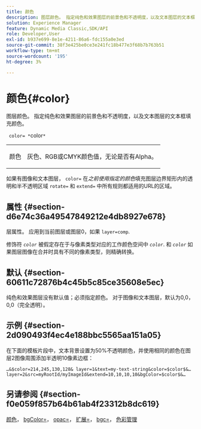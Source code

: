 ```yaml
---
title: 颜色
description: 图层颜色。 指定纯色和效果图层的前景色和不透明度，以及文本图层的文本框填充颜色。
solution: Experience Manager
feature: Dynamic Media Classic,SDK/API
role: Developer,User
exl-id: b937e699-8e1e-4211-86a6-fdc155a0e3ed
source-git-commit: 38f3e425be0ce3e241fc18b477e3f68b7b763b51
workflow-type: tm+mt
source-wordcount: '195'
ht-degree: 3%

---
```


# 颜色{#color}

图层颜色。 指定纯色和效果图层的前景色和不透明度，以及文本图层的文本框填充颜色。

` color= *`color`*`

<table id="simpletable_68645167998A42229CEF858909FD447E"> 
 <tr class="strow"> 
  <td class="stentry"> <p> <span class="codeph"> <span class="varname"> 颜色 </span> </span> </p> </td> 
  <td class="stentry"> <p>灰色、RGB或CMYK颜色值，无论是否有Alpha。 </p> </td> 
 </tr> 
</table>

如果有图像和文本图层， `color=` 在*之前使用指定的颜色*填充图层边界矩形内的透明和半不透明区域 `rotate=` 和 `extend=` 中所有规则都适用的URL的区域。

## 属性 {#section-d6e74c36a49547849212e4db8927e678}

层属性。 应用到当前图层或图层0，如果 `layer=comp`.

修饰符 *`color`* 被假定存在于与像素类型对应的工作颜色空间中 *`color`*. 和 *`color`* 如果图层图像在合并时具有不同的像素类型，则精确转换。

## 默认 {#section-60611c72876b4c45b5c85ce35608e5ec}

纯色和效果图层没有默认值；必须指定颜色。 对于图像和文本图层，默认为0,0，0,0（完全透明）。

## 示例 {#section-2d090493f4ec4e188bbc5565aa151a05}

在下面的模板片段中，文本背景设置为50%不透明颜色，并使用相同的颜色在图层2图像周围添加半透明10像素边框：

`…&$color=214,245,130,128& layer=1&text=my-text-string&color=$color$&… layer=2&src=myRootId/myImageId&extend=10,10,10,10&bgColor=$color$&…`

## 另请参阅 {#section-f0e059f857b64b61ab4f23312b8dc619}

[颜色](../../../../../is-api/http-ref/image-serving-api-ref/c-http-protocol-reference/c-data-types/r-is-http-color.md#reference-0fdb264a3aed4bd78451bb55311f6e93)， [bgColor=](../../../../../is-api/http-ref/image-serving-api-ref/c-http-protocol-reference/c-command-reference/r-bgcolor.md#reference-441371ba4ef54fe781887c5ae448f6ab)， [opac=](../../../../../is-api/http-ref/image-serving-api-ref/c-http-protocol-reference/c-command-reference/r-opac.md#reference-d2269b51aca34599a08d0a46ee5c27e5)， [扩展=](../../../../../is-api/http-ref/image-serving-api-ref/c-http-protocol-reference/c-command-reference/r-extend.md#reference-7e9156beb285459d830e2d56782a74ac)， [bgc=](../../../../../is-api/http-ref/image-serving-api-ref/c-http-protocol-reference/c-command-reference/r-bgc.md#reference-53376175f617446fbe5c69120f834b88)， [色彩管理](../../../../../is-api/http-ref/image-serving-api-ref/c-http-protocol-reference/c-syntax-and-features/r-color-management.md#reference-c7e4a72d589145189f7e4bcb6b4544d7)
